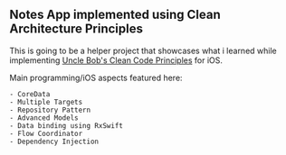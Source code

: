 ## Notes App implemented using Clean Architecture Principles

This is going to be a helper project that showcases what i learned while implementing [Uncle Bob's Clean Code Principles](https://8thlight.com/blog/uncle-bob/2012/08/13/the-clean-architecture.html) for iOS.

Main programming/iOS aspects featured here:
```
- CoreData 
- Multiple Targets
- Repository Pattern 
- Advanced Models
- Data binding using RxSwift
- Flow Coordinator
- Dependency Injection
```